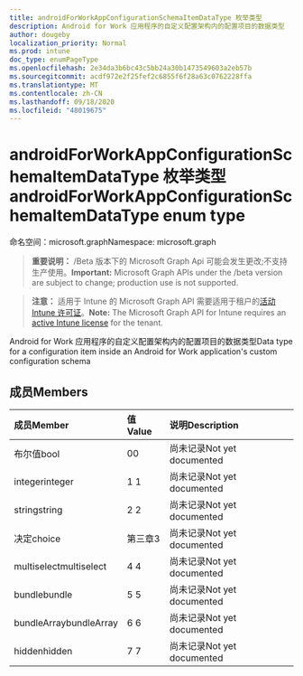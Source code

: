 ```yaml
---
title: androidForWorkAppConfigurationSchemaItemDataType 枚举类型
description: Android for Work 应用程序的自定义配置架构内的配置项目的数据类型
author: dougeby
localization_priority: Normal
ms.prod: intune
doc_type: enumPageType
ms.openlocfilehash: 2e34da3b6bc43c5bb24a30b1473549603a2eb57b
ms.sourcegitcommit: acdf972e2f25fef2c6855f6f28a63c0762228ffa
ms.translationtype: MT
ms.contentlocale: zh-CN
ms.lasthandoff: 09/18/2020
ms.locfileid: "48019675"
---
```

# <a name="androidforworkappconfigurationschemaitemdatatype-enum-type"></a><span data-ttu-id="7c6d1-103">androidForWorkAppConfigurationSchemaItemDataType 枚举类型</span><span class="sxs-lookup"><span data-stu-id="7c6d1-103">androidForWorkAppConfigurationSchemaItemDataType enum type</span></span>

<span data-ttu-id="7c6d1-104">命名空间：microsoft.graph</span><span class="sxs-lookup"><span data-stu-id="7c6d1-104">Namespace: microsoft.graph</span></span>

> <span data-ttu-id="7c6d1-105">**重要说明：** /Beta 版本下的 Microsoft Graph Api 可能会发生更改;不支持生产使用。</span><span class="sxs-lookup"><span data-stu-id="7c6d1-105">**Important:** Microsoft Graph APIs under the /beta version are subject to change; production use is not supported.</span></span>

> <span data-ttu-id="7c6d1-106">**注意：** 适用于 Intune 的 Microsoft Graph API 需要适用于租户的[活动 Intune 许可证](https://go.microsoft.com/fwlink/?linkid=839381)。</span><span class="sxs-lookup"><span data-stu-id="7c6d1-106">**Note:** The Microsoft Graph API for Intune requires an [active Intune license](https://go.microsoft.com/fwlink/?linkid=839381) for the tenant.</span></span>

<span data-ttu-id="7c6d1-107">Android for Work 应用程序的自定义配置架构内的配置项目的数据类型</span><span class="sxs-lookup"><span data-stu-id="7c6d1-107">Data type for a configuration item inside an Android for Work application's custom configuration schema</span></span>

## <a name="members"></a><span data-ttu-id="7c6d1-108">成员</span><span class="sxs-lookup"><span data-stu-id="7c6d1-108">Members</span></span>
|<span data-ttu-id="7c6d1-109">成员</span><span class="sxs-lookup"><span data-stu-id="7c6d1-109">Member</span></span>|<span data-ttu-id="7c6d1-110">值</span><span class="sxs-lookup"><span data-stu-id="7c6d1-110">Value</span></span>|<span data-ttu-id="7c6d1-111">说明</span><span class="sxs-lookup"><span data-stu-id="7c6d1-111">Description</span></span>|
|:---|:---|:---|
|<span data-ttu-id="7c6d1-112">布尔值</span><span class="sxs-lookup"><span data-stu-id="7c6d1-112">bool</span></span>|<span data-ttu-id="7c6d1-113">0</span><span class="sxs-lookup"><span data-stu-id="7c6d1-113">0</span></span>|<span data-ttu-id="7c6d1-114">尚未记录</span><span class="sxs-lookup"><span data-stu-id="7c6d1-114">Not yet documented</span></span>|
|<span data-ttu-id="7c6d1-115">integer</span><span class="sxs-lookup"><span data-stu-id="7c6d1-115">integer</span></span>|<span data-ttu-id="7c6d1-116">1 </span><span class="sxs-lookup"><span data-stu-id="7c6d1-116">1</span></span>|<span data-ttu-id="7c6d1-117">尚未记录</span><span class="sxs-lookup"><span data-stu-id="7c6d1-117">Not yet documented</span></span>|
|<span data-ttu-id="7c6d1-118">string</span><span class="sxs-lookup"><span data-stu-id="7c6d1-118">string</span></span>|<span data-ttu-id="7c6d1-119">2 </span><span class="sxs-lookup"><span data-stu-id="7c6d1-119">2</span></span>|<span data-ttu-id="7c6d1-120">尚未记录</span><span class="sxs-lookup"><span data-stu-id="7c6d1-120">Not yet documented</span></span>|
|<span data-ttu-id="7c6d1-121">决定</span><span class="sxs-lookup"><span data-stu-id="7c6d1-121">choice</span></span>|<span data-ttu-id="7c6d1-122">第三章</span><span class="sxs-lookup"><span data-stu-id="7c6d1-122">3</span></span>|<span data-ttu-id="7c6d1-123">尚未记录</span><span class="sxs-lookup"><span data-stu-id="7c6d1-123">Not yet documented</span></span>|
|<span data-ttu-id="7c6d1-124">multiselect</span><span class="sxs-lookup"><span data-stu-id="7c6d1-124">multiselect</span></span>|<span data-ttu-id="7c6d1-125">4 </span><span class="sxs-lookup"><span data-stu-id="7c6d1-125">4</span></span>|<span data-ttu-id="7c6d1-126">尚未记录</span><span class="sxs-lookup"><span data-stu-id="7c6d1-126">Not yet documented</span></span>|
|<span data-ttu-id="7c6d1-127">bundle</span><span class="sxs-lookup"><span data-stu-id="7c6d1-127">bundle</span></span>|<span data-ttu-id="7c6d1-128">5 </span><span class="sxs-lookup"><span data-stu-id="7c6d1-128">5</span></span>|<span data-ttu-id="7c6d1-129">尚未记录</span><span class="sxs-lookup"><span data-stu-id="7c6d1-129">Not yet documented</span></span>|
|<span data-ttu-id="7c6d1-130">bundleArray</span><span class="sxs-lookup"><span data-stu-id="7c6d1-130">bundleArray</span></span>|<span data-ttu-id="7c6d1-131">6 </span><span class="sxs-lookup"><span data-stu-id="7c6d1-131">6</span></span>|<span data-ttu-id="7c6d1-132">尚未记录</span><span class="sxs-lookup"><span data-stu-id="7c6d1-132">Not yet documented</span></span>|
|<span data-ttu-id="7c6d1-133">hidden</span><span class="sxs-lookup"><span data-stu-id="7c6d1-133">hidden</span></span>|<span data-ttu-id="7c6d1-134">7 </span><span class="sxs-lookup"><span data-stu-id="7c6d1-134">7</span></span>|<span data-ttu-id="7c6d1-135">尚未记录</span><span class="sxs-lookup"><span data-stu-id="7c6d1-135">Not yet documented</span></span>|






